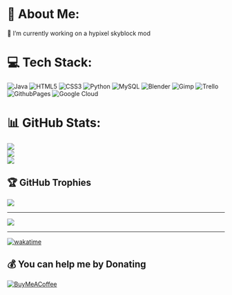 # 💫 About Me:
🔭 I’m currently working on a hypixel skyblock mod<br>


# 💻 Tech Stack:
![Java](https://img.shields.io/badge/java-%23ED8B00.svg?style=for-the-badge&logo=openjdk&logoColor=white) ![HTML5](https://img.shields.io/badge/html5-%23E34F26.svg?style=for-the-badge&logo=html5&logoColor=white) ![CSS3](https://img.shields.io/badge/css3-%231572B6.svg?style=for-the-badge&logo=css3&logoColor=white) ![Python](https://img.shields.io/badge/python-3670A0?style=for-the-badge&logo=python&logoColor=ffdd54) ![MySQL](https://img.shields.io/badge/mysql-%2300000f.svg?style=for-the-badge&logo=mysql&logoColor=white) ![Blender](https://img.shields.io/badge/blender-%23F5792A.svg?style=for-the-badge&logo=blender&logoColor=white) ![Gimp](https://img.shields.io/badge/Gimp-657D8B?style=for-the-badge&logo=gimp&logoColor=FFFFFF) ![Trello](https://img.shields.io/badge/Trello-%23026AA7.svg?style=for-the-badge&logo=Trello&logoColor=white) ![GithubPages](https://img.shields.io/badge/github%20pages-121013?style=for-the-badge&logo=github&logoColor=white) ![Google Cloud](https://img.shields.io/badge/GoogleCloud-%234285F4.svg?style=for-the-badge&logo=google-cloud&logoColor=white)
# 📊 GitHub Stats:
![](https://github-readme-stats.vercel.app/api?username=Fred-abcd&theme=dark&hide_border=false&include_all_commits=false&count_private=true)<br/>
![](https://github-readme-streak-stats.herokuapp.com/?user=Fred-abcd&theme=dark&hide_border=false)<br/>
![](https://github-readme-stats.vercel.app/api/top-langs/?username=Fred-abcd&theme=dark&hide_border=false&include_all_commits=false&count_private=true&layout=compact)

## 🏆 GitHub Trophies
![](https://github-profile-trophy.vercel.app/?username=Fred-abcd&theme=onestar&no-frame=false&no-bg=true&margin-w=4)

---
[![](https://visitcount.itsvg.in/api?id=Fred-abcd&icon=8&color=12)](https://visitcount.itsvg.in)

---
[![wakatime](https://wakatime.com/badge/user/018c9742-04ae-4af3-8234-447d5408f2a2.svg)](https://wakatime.com/@018c9742-04ae-4af3-8234-447d5408f2a2)

  ## 💰 You can help me by Donating
  [![BuyMeACoffee](https://img.shields.io/badge/Buy%20Me%20a%20Coffee-ffdd00?style=for-the-badge&logo=buy-me-a-coffee&logoColor=black)](https://buymeacoffee.com/thedevfred) 

<!-- Proudly created with GPRM ( https://gprm.itsvg.in ) -->
